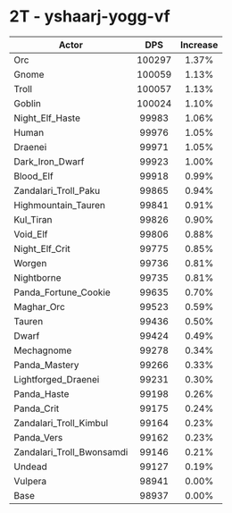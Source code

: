 # 2T - yshaarj-yogg-vf
| Actor | DPS | Increase |
|---|:---:|:---:|
|Orc|100297|1.37%|
|Gnome|100059|1.13%|
|Troll|100057|1.13%|
|Goblin|100024|1.10%|
|Night_Elf_Haste|99983|1.06%|
|Human|99976|1.05%|
|Draenei|99971|1.05%|
|Dark_Iron_Dwarf|99923|1.00%|
|Blood_Elf|99918|0.99%|
|Zandalari_Troll_Paku|99865|0.94%|
|Highmountain_Tauren|99841|0.91%|
|Kul_Tiran|99826|0.90%|
|Void_Elf|99806|0.88%|
|Night_Elf_Crit|99775|0.85%|
|Worgen|99736|0.81%|
|Nightborne|99735|0.81%|
|Panda_Fortune_Cookie|99635|0.70%|
|Maghar_Orc|99523|0.59%|
|Tauren|99436|0.50%|
|Dwarf|99424|0.49%|
|Mechagnome|99278|0.34%|
|Panda_Mastery|99266|0.33%|
|Lightforged_Draenei|99231|0.30%|
|Panda_Haste|99198|0.26%|
|Panda_Crit|99175|0.24%|
|Zandalari_Troll_Kimbul|99164|0.23%|
|Panda_Vers|99162|0.23%|
|Zandalari_Troll_Bwonsamdi|99146|0.21%|
|Undead|99127|0.19%|
|Vulpera|98941|0.00%|
|Base|98937|0.00%|
